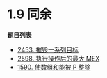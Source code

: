 # 1.9 同余

**题目列表**

- [2453. 摧毁一系列目标](https://leetcode.cn/problems/destroy-sequential-targets/description/)
- [2598. 执行操作后的最大 MEX](https://leetcode.cn/problems/smallest-missing-non-negative-integer-after-operations/description/)
- [1590. 使数组和能被 P 整除](https://leetcode.cn/problems/make-sum-divisible-by-p/description/)
